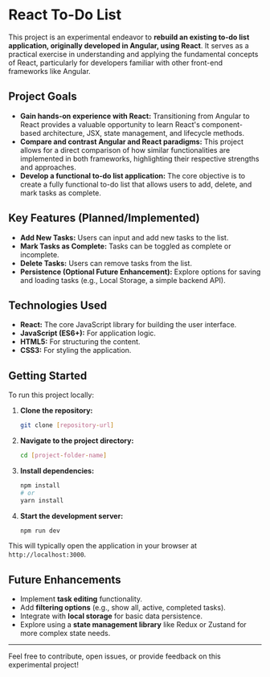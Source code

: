 # React To-Do List



This project is an experimental endeavor to **rebuild an existing to-do list application, originally developed in Angular, using React**. It serves as a practical exercise in understanding and applying the fundamental concepts of React, particularly for developers familiar with other front-end frameworks like Angular.

## Project Goals

* **Gain hands-on experience with React:** Transitioning from Angular to React provides a valuable opportunity to learn React's component-based architecture, JSX, state management, and lifecycle methods.
* **Compare and contrast Angular and React paradigms:** This project allows for a direct comparison of how similar functionalities are implemented in both frameworks, highlighting their respective strengths and approaches.
* **Develop a functional to-do list application:** The core objective is to create a fully functional to-do list that allows users to add, delete, and mark tasks as complete.

## Key Features (Planned/Implemented)

* **Add New Tasks:** Users can input and add new tasks to the list.
* **Mark Tasks as Complete:** Tasks can be toggled as complete or incomplete.
* **Delete Tasks:** Users can remove tasks from the list.
* **Persistence (Optional Future Enhancement):** Explore options for saving and loading tasks (e.g., Local Storage, a simple backend API).

## Technologies Used

* **React:** The core JavaScript library for building the user interface.
* **JavaScript (ES6+):** For application logic.
* **HTML5:** For structuring the content.
* **CSS3:** For styling the application.

## Getting Started

To run this project locally:

1.  **Clone the repository:**
    ```bash
    git clone [repository-url]
    ```
2.  **Navigate to the project directory:**
    ```bash
    cd [project-folder-name]
    ```
3.  **Install dependencies:**
    ```bash
    npm install
    # or
    yarn install
    ```
4.  **Start the development server:**
    ```bash
    npm run dev
    ```

This will typically open the application in your browser at `http://localhost:3000`.

## Future Enhancements

* Implement **task editing** functionality.
* Add **filtering options** (e.g., show all, active, completed tasks).
* Integrate with **local storage** for basic data persistence.
* Explore using a **state management library** like Redux or Zustand for more complex state needs.

---

Feel free to contribute, open issues, or provide feedback on this experimental project!
